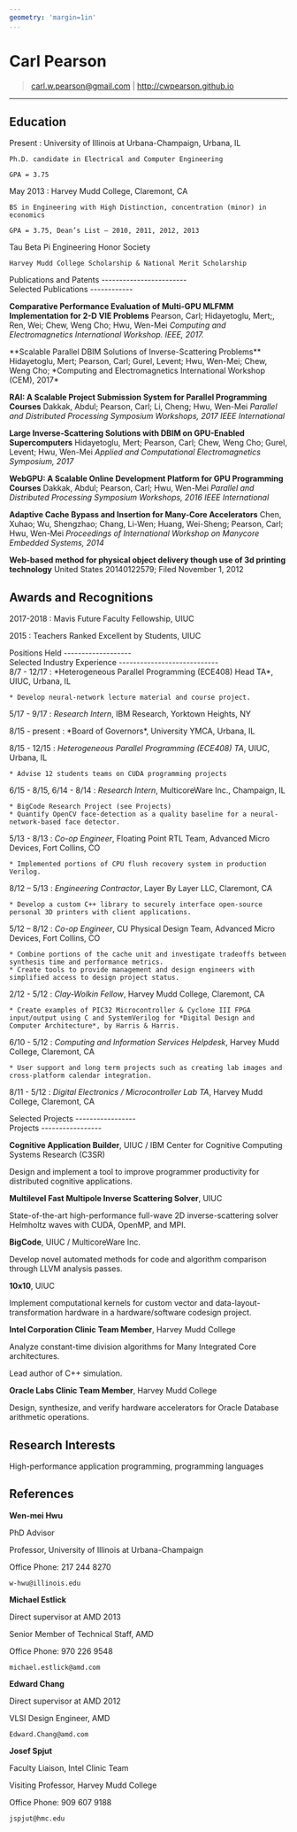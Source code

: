 ```yaml
---
geometry: 'margin=1in'
...
```


Carl Pearson
============

>  carl.w.pearson@gmail.com | <http://cwpearson.github.io>

----


Education
---------

Present
:   University of Illinois at Urbana-Champaign, Urbana, IL

    Ph.D. candidate in Electrical and Computer Engineering

    GPA = 3.75

May 2013
:   Harvey Mudd College, Claremont, CA

    BS in Engineering with High Distinction, concentration (minor) in economics
    
    GPA = 3.75, Dean’s List – 2010, 2011, 2012, 2013
<div class="cvonly">
    Tau Beta Pi Engineering Honor Society

    Harvey Mudd College Scholarship & National Merit Scholarship
</div>    


<div class="cvonly">
Publications and Patents
------------------------
</div>
<div class="resumeonly">
Selected Publications
------------
</div>

**Comparative Performance Evaluation of Multi-GPU MLFMM Implementation for 2-D VIE Problems**
Pearson, Carl; Hidayetoglu, Mert;,  Ren, Wei; Chew, Weng Cho; Hwu, Wen-Mei
*Computing and Electromagnetics International Workshop. IEEE, 2017.*

<div class="cvonly">
**Scalable Parallel DBIM Solutions of Inverse-Scattering Problems**
Hidayetoglu, Mert; Pearson, Carl; Gurel, Levent; Hwu, Wen-Mei; Chew, Weng Cho;
*Computing and Electromagnetics International Workshop (CEM), 2017*
</div>

**RAI: A Scalable Project Submission System for Parallel Programming Courses**
Dakkak, Abdul; Pearson, Carl; Li, Cheng; Hwu, Wen-Mei
*Parallel and Distributed Processing Symposium Workshops, 2017 IEEE International*

**Large Inverse-Scattering Solutions with DBIM on GPU-Enabled Supercomputers**
Hidayetoglu, Mert; Pearson, Carl; Chew, Weng Cho; Gurel, Levent; Hwu, Wen-Mei
*Applied and Computational Electromagnetics Symposium, 2017*

**WebGPU: A Scalable Online Development Platform for GPU Programming Courses**
Dakkak, Abdul; Pearson, Carl; Hwu, Wen-Mei
*Parallel and Distributed Processing Symposium Workshops, 2016 IEEE International*

**Adaptive Cache Bypass and Insertion for Many-Core Accelerators**
Chen, Xuhao; Wu, Shengzhao; Chang, Li-Wen; Huang, Wei-Sheng; Pearson, Carl; Hwu, Wen-Mei
*Proceedings of International Workshop on Manycore Embedded Systems, 2014*

<div class="cvonly">

**Web-based method for physical object delivery though use of 3d printing technology**
United States 20140122579; Filed November 1, 2012
</div>


Awards and Recognitions
-----------------------

2017-2018
:   Mavis Future Faculty Fellowship, UIUC

2015
:   Teachers Ranked Excellent by Students, UIUC

<div class="cvonly">
Positions Held
-------------------
</div>
<div class="resumeonly">
Selected Industry Experience
----------------------------
</div>

<div class="cvonly">
8/7 - 12/17
:   *Heterogeneous Parallel Programming (ECE408) Head TA*, UIUC, Urbana, IL

    * Develop neural-network lecture material and course project.
</div>

5/17 - 9/17
:   *Research Intern*, IBM Research, Yorktown Heights, NY

<div class="cvonly">
8/15 - present
:   *Board of Governors*, University YMCA, Urbana, IL

8/15 - 12/15
:   *Heterogeneous Parallel Programming (ECE408) TA*, UIUC, Urbana, IL

    * Advise 12 students teams on CUDA programming projects
</div>

6/15 - 8/15, 6/14 - 8/14
:   *Research Intern*, MulticoreWare Inc., Champaign, IL 

    * BigCode Research Project (see Projects)
    * Quantify OpenCV face-detection as a quality baseline for a neural-network-based face detector.

5/13 - 8/13
:   *Co-op Engineer*, Floating Point RTL Team, Advanced Micro Devices, Fort Collins, CO 

    * Implemented portions of CPU flush recovery system in production Verilog.

8/12 – 5/13
:   *Engineering Contractor*, Layer By Layer LLC, Claremont, CA 

    * Develop a custom C++ library to securely interface open-source personal 3D printers with client applications.

5/12 – 8/12
:   *Co-op Engineer*, CU Physical Design Team, Advanced Micro Devices, Fort Collins, CO 

    * Combine portions of the cache unit and investigate tradeoffs between synthesis time and performance metrics.
    * Create tools to provide management and design engineers with simplified access to design project status.

<div class="cvonly">

2/12 - 5/12
:   *Clay-Wolkin Fellow*, Harvey Mudd College, Claremont, CA

    * Create examples of PIC32 Microcontroller & Cyclone III FPGA input/output using C and SystemVerilog for *Digital Design and Computer Architecture*, by Harris & Harris.

6/10 - 5/12
:   *Computing and Information Services Helpdesk*, Harvey Mudd College, Claremont, CA 

    * User support and long term projects such as creating lab images and cross-platform calendar integration.

8/11 - 5/12
:   *Digital Electronics / Microcontroller Lab TA*, Harvey Mudd College, Claremont, CA
</div>

<div class="resumeonly">
Selected Projects
-----------------
</div>
<div class="cvonly">
Projects
-----------------
</div>

**Cognitive Application Builder**, UIUC / IBM Center for Cognitive Computing Systems Research (C3SR)

Design and implement a tool to improve programmer productivity for distributed cognitive applications.

**Multilevel Fast Multipole Inverse Scattering Solver**, UIUC

State-of-the-art high-performance full-wave 2D inverse-scattering solver Helmholtz waves with CUDA, OpenMP, and MPI.

**BigCode**, UIUC / MulticoreWare Inc.

Develop novel automated methods for code and algorithm comparison through LLVM analysis passes.

<div class="cvonly">

**10x10**, UIUC

Implement computational kernels for custom vector and data-layout- transformation hardware in a hardware/software codesign project.

**Intel Corporation Clinic Team Member**, Harvey Mudd College

Analyze constant-time division algorithms for Many Integrated Core architectures.

Lead author of C++ simulation.

**Oracle Labs Clinic Team Member**, Harvey Mudd College

Design, synthesize, and verify hardware accelerators for Oracle Database arithmetic operations.

</div>

Research Interests
------------------

High-performance application programming, programming languages

References
-------

**Wen-mei Hwu**

PhD Advisor

Professor, University of Illinois at Urbana-Champaign

Office Phone: 217 244 8270

    w-hwu@illinois.edu

**Michael Estlick**

Direct supervisor at AMD 2013

Senior Member of Technical Staff, AMD

Office Phone: 970 226 9548

    michael.estlick@amd.com

**Edward Chang**

Direct supervisor at AMD 2012

VLSI Design Engineer, AMD

    Edward.Chang@amd.com

**Josef Spjut**

Faculty Liaison, Intel Clinic Team

Visiting Professor, Harvey Mudd College

Office Phone: 909 607 9188

    jspjut@hmc.edu